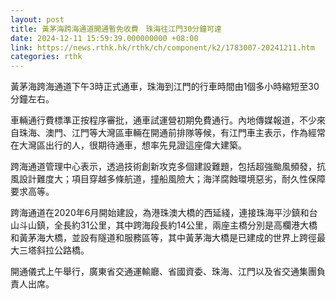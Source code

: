 ```yaml
---
layout: post
title: 黃茅海跨海通道開通暫免收費　珠海往江門30分鐘可達
date: 2024-12-11 15:59:39.000000000 +08:00
link: https://news.rthk.hk/rthk/ch/component/k2/1783007-20241211.htm
categories: rthk
---
```


黃茅海跨海通道下午3時正式通車，珠海到江門的行車時間由1個多小時縮短至30分鐘左右。

車輛通行費標準正按程序審批，通車試運營初期免費通行。內地傳媒報道，不少來自珠海、澳門、江門等大灣區車輛在開通前排隊等候，有江門車主表示，作為經常在大灣區出行的人，很期待通車，想率先見證這座偉大建築。

跨海通道管理中心表示，透過技術創新攻克多個建設難題，包括超強颱風頻發，抗風設計難度大；項目穿越多條航道，撞船風險大；海洋腐蝕環境惡劣，耐久性保障要求高等。

跨海通道在2020年6月開始建設，為港珠澳大橋的西延綫，連接珠海平沙鎮和台山斗山鎮，全長約31公里，其中跨海段長約14公里，兩座主橋分別是高欄港大橋和黃茅海大橋，並設有隧道和服務區等，其中黃茅海大橋是已建成的世界上跨徑最大三塔斜拉公路橋。

開通儀式上午舉行，廣東省交通運輸廳、省國資委、珠海、江門以及省交通集團負責人出席。
